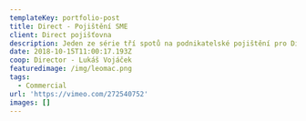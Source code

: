 ```yaml
---
templateKey: portfolio-post
title: Direct - Pojištění SME
client: Direct pojišťovna
description: Jeden ze série tří spotů na podnikatelské pojištění pro Direct pojišťovnu.
date: 2018-10-15T11:00:17.193Z
coop: Director - Lukáš Vojáček
featuredimage: /img/leomac.png
tags:
  - Commercial
url: 'https://vimeo.com/272540752'
images: []
---
```


